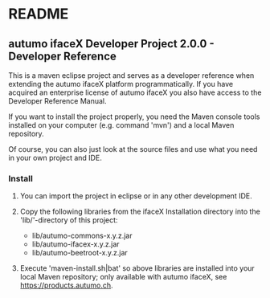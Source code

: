 # README

## autumo ifaceX Developer Project 2.0.0 - Developer Reference

This is a maven eclipse project and serves as a developer reference when 
extending the autumo ifaceX platform programmatically. If you have acquired
an enterprise license of autumo ifaceX you also have access to the Developer
Reference Manual.

If you want to install the project properly, you need the Maven console
tools installed on your computer (e.g. command 'mvn') and a local Maven
repository.

Of course, you can also just look at the source files and use what you need
in your own project and IDE.

### Install

1.	You can import the project in eclipse or in any other development IDE.

2.	Copy the following libraries from the ifaceX Installation directory
	into the 'lib/'-directory of this project:
	
	- lib/autumo-commons-x.y.z.jar
	- lib/autumo-ifacex-x.y.z.jar
	- lib/autumo-beetroot-x.y.z.jar

3.	Execute 'maven-install.sh|bat' so above libraries are installed into 
	your local Maven repository; only available with autumo ifaceX, see
	https://products.autumo.ch.

